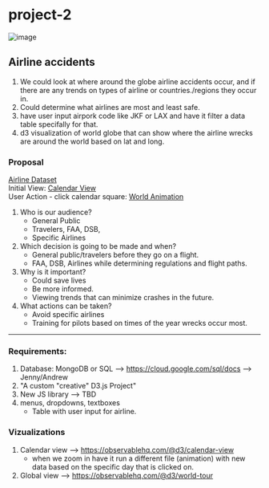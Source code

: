 # project-2

![image](https://user-images.githubusercontent.com/73146401/111664589-2bef1180-87cf-11eb-9e81-c57b077bb4c4.png)

## Airline accidents
1. We could look at where around the globe airline accidents occur, and if there are any trends on types of airline or countries./regions they occur in.
2. Could determine what airlines are most and least safe.
3. have user input airpork code like JKF or LAX and have it filter a data table specifally for that.
4. d3 visualization of world globe that can show where the airline wrecks are around the world based on lat and long.

### Proposal

[Airline Dataset](https://www.kaggle.com/prathamsharma123/aviation-accidents-and-incidents-ntsb-faa-waas)  
Initial View: [Calendar View](https://observablehq.com/@d3/calendar-view)  
User Action - click calendar square: [World Animation](https://observablehq.com/@d3/world-tour)

1. Who is our audience? 
    * General Public
    * Travelers, FAA, DSB,
    * Specific Airlines
3. Which decision is going to be made and when? 
    * General public/travelers before they go on a flight. 
    * FAA, DSB, Airlines while determining regulations and flight paths. 
4. Why is it important? 
    * Could save lives
    * Be more informed. 
    * Viewing trends that can minimize crashes in the future. 
5. What actions can be taken? 
    * Avoid specific airlines
    * Training for pilots based on times of the year wrecks occur most.
---
### Requirements:
1. Database: MongoDB or SQL --> https://cloud.google.com/sql/docs --> Jenny/Andrew
2. "A custom "creative" D3.js Project"
3.  New JS library --> TBD
4.  menus, dropdowns, textboxes
    * Table with user input for airline. 

### Vizualizations
1. Calendar view --> https://observablehq.com/@d3/calendar-view
    * when we zoom in have it run a different file (animation) with new data based on the specific day that is clicked on.
2. Global view --> https://observablehq.com/@d3/world-tour
